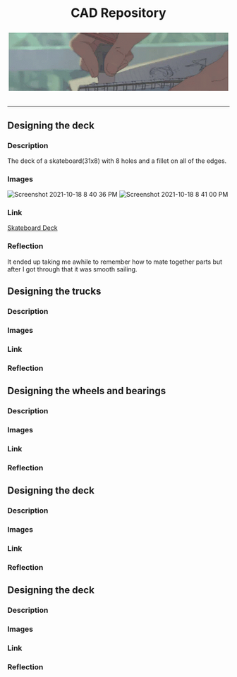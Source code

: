 <h1 align="center">  CAD Repository

  ![](https://github.com/gdaless20/cad-engineering-3/blob/main/green-banner-anime-aesthetic.gif)

  
  -------------------------------------
  
  ## Designing the deck
  
  ### Description
  The deck of a skateboard(31x8) with 8 holes and a fillet on all of the edges.
  ### Images 
![Screenshot 2021-10-18 8 40 36 PM](https://user-images.githubusercontent.com/71349797/137825885-961f6c49-c9ce-4243-81ee-85e8b4607dd9.png)
![Screenshot 2021-10-18 8 41 00 PM](https://user-images.githubusercontent.com/71349797/137825893-15b8952d-0ec9-4c18-827d-62076d1ba250.png)
  ### Link
[Skateboard Deck](https://cvilleschools.onshape.com/documents/7cb11a0d54ae46c13476b4ca/w/d2a085f23e7c8540d45cca03/e/2662917746f7e7a18e0c029a)
  ### Reflection 
  It ended up taking me awhile to remember how to mate together parts but after I got through that it was smooth sailing.
  
## Designing the trucks
  
  ### Description
  ### Images 
  ### Link
  ### Reflection 
  
  
## Designing the wheels and bearings
  
  ### Description
  ### Images 
  ### Link
  ### Reflection 
  
 ## Designing the deck
  
  ### Description
  ### Images 
  ### Link
  ### Reflection 
  
  ## Designing the deck
  
  ### Description
  ### Images 
  ### Link
  ### Reflection 
